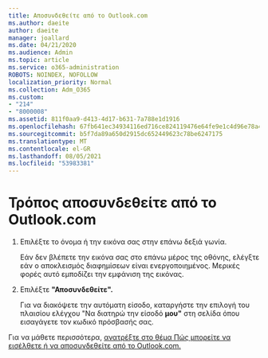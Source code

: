 ```yaml
---
title: Αποσυνδεθείτε από το Outlook.com
ms.author: daeite
author: daeite
manager: joallard
ms.date: 04/21/2020
ms.audience: Admin
ms.topic: article
ms.service: o365-administration
ROBOTS: NOINDEX, NOFOLLOW
localization_priority: Normal
ms.collection: Adm_O365
ms.custom:
- "214"
- "8000008"
ms.assetid: 811f0aa9-d413-4d17-b631-7a788e1d1916
ms.openlocfilehash: 67fb641ec34934116ed716ce824119476e64fe9e1c4d96e78a4d022f799763e5
ms.sourcegitcommit: b5f7da89a650d2915dc652449623c78be6247175
ms.translationtype: MT
ms.contentlocale: el-GR
ms.lasthandoff: 08/05/2021
ms.locfileid: "53983381"
---
```

# <a name="how-to-sign-out-of-outlookcom"></a>Τρόπος αποσυνδεθείτε από το Outlook.com

1. Επιλέξτε το όνομα ή την εικόνα σας στην επάνω δεξιά γωνία.

    Εάν δεν βλέπετε την εικόνα σας στο επάνω μέρος της οθόνης, ελέγξτε εάν ο αποκλεισμός διαφημίσεων είναι ενεργοποιημένος. Μερικές φορές αυτό εμποδίζει την εμφάνιση της εικόνας.

2. Επιλέξτε **"Αποσυνδεθείτε".**

    Για να διακόψετε την αυτόματη είσοδο, καταργήστε την επιλογή του πλαισίου ελέγχου "Να διατηρώ την είσοδό **μου"** στη σελίδα όπου εισαγάγετε τον κωδικό πρόσβασής σας.

Για να μάθετε περισσότερα, [ανατρέξτε στο θέμα Πώς μπορείτε να εισέλθετε ή να αποσυνδεθείτε από το Outlook.com.](https://support.office.com/article/e08eb8ac-ac27-49f4-a400-a47311e1ee7e?wt.mc_id=Office_Outlook_com_Alchemy)
  